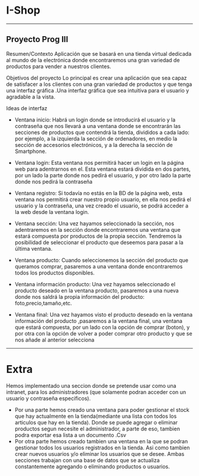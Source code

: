 # I-Shop
---
Proyecto Prog III
---

Resumen/Contexto
Aplicación que se basará en una tienda virtual dedicada al mundo de la electrónica donde encontraremos una gran variedad de productos para vender a nuestros clientes.

Objetivos del proyecto
Lo principal es crear una aplicación que sea capaz de satisfacer a los clientes con una gran variedad de productos y que tenga una interfaz gráfica .Una interfaz gráfica que sea intuitiva para el usuario y agradable a la vista.

Ideas de interfaz
- Ventana inicio: Habrá un login donde se introducirá el usuario y la contraseña que nos llevará a una  ventana donde se encontrarán las secciones de productos que contendrá la
tienda, divididos a cada lado: por ejemplo, a la izquierda la sección de ordenadores, en medio la sección de accesorios electrónicos, y a la derecha la sección de Smartphone.

- Ventana login: Esta ventana nos permitirá hacer un login en la página web para adentrarnos en el. Esta ventana estará dividida en dos partes, por un lado la parte donde nos pedirá el usuario, y por otro lado la parte donde nos pedirá la contraseña  
- Ventana registro: Si todavía no estás en la BD de la página web, esta ventana nos permitirá crear nuestro propio usuario, en ella nos pedirá el usuario y la contraseña, una vez creado el usuario, se podrá acceder a la web desde la ventana login.

- Ventana sección: Una vez hayamos seleccionado la sección, nos adentraremos en la sección donde encontraremos una ventana que estará compuesta por productos de la propia sección. Tendremos la posibilidad de seleccionar el producto que deseemos para pasar a la última ventana.

- Ventana producto: Cuando seleccionemos la sección del producto que queramos comprar, pasaremos a una ventana donde encontraremos todos los productos disponibles.
- Ventana información producto: Una vez hayamos seleccionado el producto deseado en la ventana producto, pasaremos a una nueva donde nos saldrá la propia información del producto: foto,precio,tamaño,etc.

- Ventana final: Una vez hayamos visto el producto deseado en la ventana información del producto ,pasaremos a la ventana final, una ventana que estará compuesta, por un lado con la opción de comprar (boton), y por otra con la opción de volver a poder comprar otro producto y que se nos añade al anterior selecciona 

 ---
 # **Extra**

  Hemos implementado una seccion donde se pretende usar como una intranet, para los administradores (que solamente podran acceder con un usuario y contraseña especificos).
   - Por una parte hemos creado una ventana para poder gestionar el stock que hay actualmente en la tienda(mediante una lista con todos los articulos que hay en la tienda).
        Donde se puede agregar o eliminar productos segun necesite el administrador, a parte de eso, tambien podra exportar esa lista a un documento .Csv
   - Por otra parte hemos creado tambien una ventana en la que se podran gestionar todos los usuarios registrados en la tienda. Asi como tambien crear nuevos usuarios y/o      eliminar los usuarios que se desee.
   Ambas secciones trabajan con una base de datos que se actualiza constantemente agregando o eliminando productos o usuarios.
      
    












